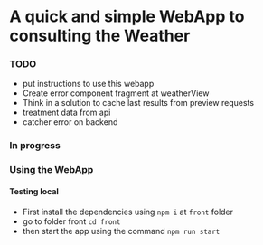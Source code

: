 # A quick and simple WebApp to consulting the Weather

### TODO 
- put instructions to use this webapp
- Create error component fragment at weatherView
- Think in a solution to cache last results from preview requests
- treatment data from api
- catcher error on backend

### In progress

### Using the WebApp
#### Testing local
- First install the dependencies using `npm i` at `front` folder
- go to folder front `cd front`
- then start the app using the command `npm run start`